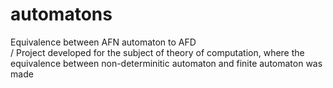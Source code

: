 # automatons
Equivalence between AFN automaton to AFD\
/
Project developed for the subject of theory of computation, where the equivalence between non-determinitic automaton and finite automaton was made

